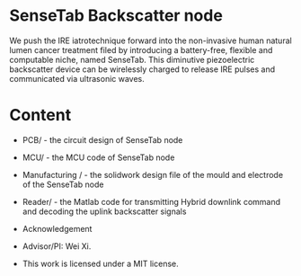# SenseTab Backscatter node
We push the IRE iatrotechnique forward into the non-invasive human natural lumen cancer treatment filed by introducing a battery-free, flexible and computable niche, named SenseTab. This diminutive piezoelectric backscatter device can be wirelessly charged to release IRE pulses and communicated via ultrasonic waves.

# Content
- PCB/ - the circuit design of SenseTab node

- MCU/ - the MCU code of SenseTab node

- Manufacturing / - the solidwork design file of the mould and electrode of the SenseTab node

- Reader/ - the Matlab code for transmitting Hybrid downlink command and decoding the uplink backscatter signals

- Acknowledgement
- Advisor/PI: Wei Xi.

- This work is licensed under a MIT license.
